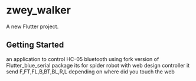 # zwey_walker

A new Flutter project.

## Getting Started

an application to control HC-05 bluetooth using fork version of Flutter_blue_serial package 
its for spider robot with web design controller
it send F,FT,FL,B,BT,BL,R,L depending on where did you touch the web 
